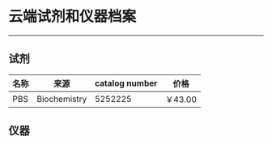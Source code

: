 # 云端试剂和仪器档案
---

## 试剂

|  名称   |  来源   |catalog number |价格|
| --- | --- | --- | --- |
|  PBS   | Biochemistry    |  5252225   | ￥43.00    |


##  仪器
